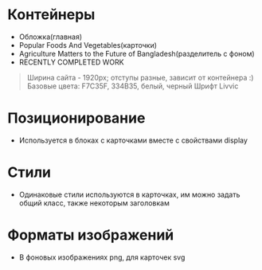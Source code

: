 # Контейнеры
- Обложка(главная)
- Popular Foods And Vegetables(карточки)
- Agriculture Matters to the Future of Bangladesh(разделитель с фоном)
- RECENTLY COMPLETED WORK
> Ширина сайта - 1920px; отступы разные, зависит от контейнера :)
> Базовые цвета: F7C35F, 334B35, белый, черный
> Шрифт Livvic
# Позиционирование
-  Используется в блоках с карточками вместе с свойствами display
# Стили
- Одинаковые стили используются в карточках, им можно задать общий класс, также некоторым заголовкам
# Форматы изображений
- В фоновых изображениях png, для карточек svg
